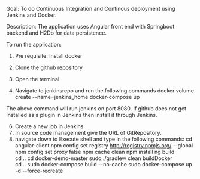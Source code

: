 Goal:
To do Continuous  Integration and Continous deployment using Jenkins and Docker.

Description:
The application uses Angular front end with Springboot backend and H2Db for data persistence.

To run the application:
1. Pre requisite: Install docker

2. Clone the github repository
3. Open the terminal
4. Navigate to jenkinsrepo and run the following commands
   docker volume create --name=jenkins_home
   docker-compose up

The above  command will run jenkins on port 8080.
If github does not get installed as a plugin in Jenkins then install it through Jenkins.

6. Create a new job in Jenkins
7. In source code management   give  the URL of GitRepository.
8. navigate down to Execute shell and type in the following commands:
	cd angular-client
	npm config set registry http://registry.npmjs.org/ --global	
	npm config set proxy false
	npm cache clean
	npm install
	ng build	
	cd ..
	cd docker-demo-master
	sudo ./gradlew clean buildDocker	
	cd ..
	sudo docker-compose build --no-cache
	sudo docker-compose up -d --force-recreate
	
	





